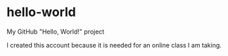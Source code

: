 # hello-world
My GitHub "Hello, World!" project

I created this account because it is needed for an online class
I am taking.
